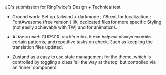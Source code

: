 JC's submission for RingTwice's Design + Technical test

- Ground work: Set up Tailwind + darkmode ; i18next for localization ; FontAwesome (free version ) ☹️; dedicated files for more specific Styling (not easily achievable with TW) and for animations.

- AI tools used: CURSOR, via it's rules, it can help me always mantain certain patterns, and repetitive tasks on check. Such as keepiing the translation files updated.

- Zustand as a easy to use state management for the theme, which is controlled by toggling a class 'all the way at the top' but controlled via an 'inner' component
